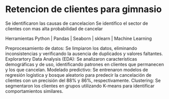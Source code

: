 # Retencion de clientes para gimnasio
Se identificaron las causas de cancelacion
Se identifico el sector de clientes con mas alta probabilidad de cancelar

Herramientas
Python | Pandas | Seaborn | sklearn | Machine Learning

Preprocesamiento de datos: Se limpiaron los datos, eliminando inconsistencias y verificando la ausencia de duplicados y valores faltantes.
Explorartory Data Analysis (EDA): Se analizaron características demográficas y de uso, identificando patrones en clientes que permanecen y los que cancelan.
Modelado predictivo: Se entrenaron modelos de regresión logística y bosque aleatorio para predecir la cancelación de clientes con un precisión del 88% y 86%, respectivamente.
Clustering: Se segmentaron los clientes en grupos utilizando K-means para identificar comportamientos similares.

